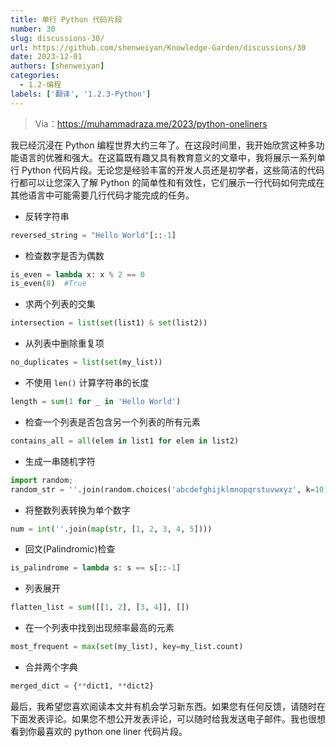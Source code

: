 ```yaml
---
title: 单行 Python 代码片段
number: 30
slug: discussions-30/
url: https://github.com/shenweiyan/Knowledge-Garden/discussions/30
date: 2023-12-01
authors: [shenweiyan]
categories: 
  - 1.2-编程
labels: ['翻译', '1.2.3-Python']
---
```


> Via：https://muhammadraza.me/2023/python-oneliners

我已经沉浸在 Python 编程世界大约三年了。在这段时间里，我开始欣赏这种多功能语言的优雅和强大。在这篇既有趣又具有教育意义的文章中，我将展示一系列单行 Python 代码片段。无论您是经验丰富的开发人员还是初学者，这些简洁的代码行都可以让您深入了解 Python 的简单性和有效性，它们展示一行代码如何完成在其他语言中可能需要几行代码才能完成的任务。

<!-- more -->

- 反转字符串
```python
reversed_string = "Hello World"[::-1]
```

- 检查数字是否为偶数
```python
is_even = lambda x: x % 2 == 0
is_even(8)  #True
```

- 求两个列表的交集
```python
intersection = list(set(list1) & set(list2))
```

- 从列表中删除重复项
```python
no_duplicates = list(set(my_list))
```

- 不使用 `len()` 计算字符串的长度
```python
length = sum(1 for _ in 'Hello World')
```

- 检查一个列表是否包含另一个列表的所有元素
```python
contains_all = all(elem in list1 for elem in list2)
```

- 生成一串随机字符
```python
import random; 
random_str = ''.join(random.choices('abcdefghijklmnopqrstuvwxyz', k=10))
```

- 将整数列表转换为单个数字
```python
num = int(''.join(map(str, [1, 2, 3, 4, 5])))
```

- 回文(Palindromic)检查
```python
is_palindrome = lambda s: s == s[::-1]
```

- 列表展开
```python
flatten_list = sum([[1, 2], [3, 4]], [])
```

- 在一个列表中找到出现频率最高的元素
```python
most_frequent = max(set(my_list), key=my_list.count)
```

- 合并两个字典
```python
merged_dict = {**dict1, **dict2}
```

最后，我希望您喜欢阅读本文并有机会学习新东西。如果您有任何反馈，请随时在下面发表评论。如果您不想公开发表评论，可以随时给我发送电子邮件。我也很想看到你最喜欢的 python one liner 代码片段。

<script src="https://giscus.app/client.js"
	data-repo="shenweiyan/Knowledge-Garden"
	data-repo-id="R_kgDOKgxWlg"
	data-mapping="number"
	data-term="30"
	data-reactions-enabled="1"
	data-emit-metadata="0"
	data-input-position="bottom"
	data-theme="light"
	data-lang="zh-CN"
	crossorigin="anonymous"
	async>
</script>
